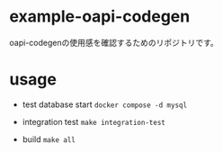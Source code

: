 # example-oapi-codegen

oapi-codegenの使用感を確認するためのリポジトリです。



# usage

- test database start
    `docker compose -d mysql`

- integration test
    `make integration-test`

- build 
    `make all`